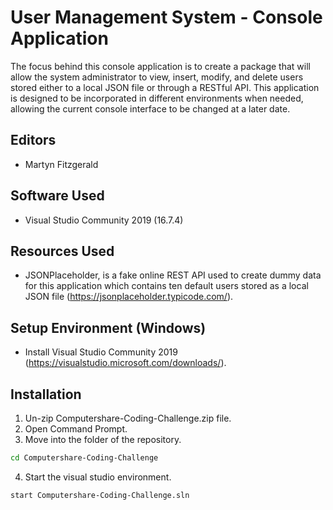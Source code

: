 # User Management System - Console Application

The focus behind this console application is to create a package that will allow the system administrator to view, insert, modify, and delete users stored either to a local JSON file or through a RESTful API. This application is designed to be incorporated in different environments when needed, allowing the current console interface to be changed at a later date.

## Editors
* Martyn Fitzgerald

## Software Used    

* Visual Studio Community 2019 (16.7.4)

## Resources Used

* JSONPlaceholder, is a fake online REST API used to create dummy data for this application which contains ten default users stored as a local JSON file (https://jsonplaceholder.typicode.com/).

## Setup Environment (Windows)

* Install Visual Studio Community 2019 (https://visualstudio.microsoft.com/downloads/).

## Installation

1. Un-zip Computershare-Coding-Challenge.zip file.
2. Open Command Prompt.
3. Move into the folder of the repository.
```bash
cd Computershare-Coding-Challenge
```
4. Start the visual studio environment.
```bash
start Computershare-Coding-Challenge.sln
```